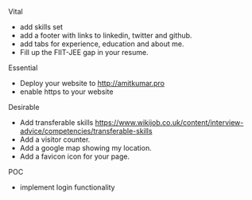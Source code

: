 Vital
- add skills set
- add a footer with links to linkedin, twitter and github.
- add tabs for experience, education and about me.
- Fill up the FIIT-JEE gap in your resume.

Essential
- Deploy your website to http://amitkumar.pro
- enable https to your website


Desirable
- Add transferable skills https://www.wikijob.co.uk/content/interview-advice/competencies/transferable-skills
- Add a visitor counter.
- Add a google map showing my location.
- Add a favicon icon for your page.

POC
- implement login functionality

